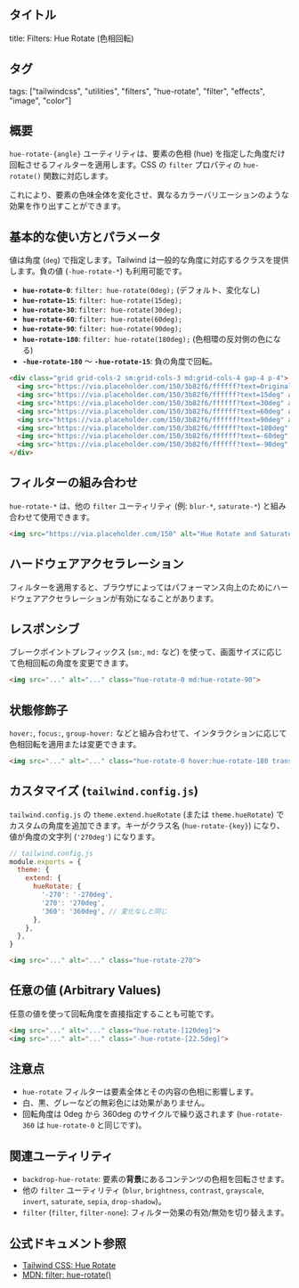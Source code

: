 ## タイトル
title: Filters: Hue Rotate (色相回転)

## タグ
tags: ["tailwindcss", "utilities", "filters", "hue-rotate", "filter", "effects", "image", "color"]

## 概要
`hue-rotate-{angle}` ユーティリティは、要素の色相 (hue) を指定した角度だけ回転させるフィルターを適用します。CSS の `filter` プロパティの `hue-rotate()` 関数に対応します。

これにより、要素の色味全体を変化させ、異なるカラーバリエーションのような効果を作り出すことができます。

## 基本的な使い方とパラメータ

値は角度 (`deg`) で指定します。Tailwind は一般的な角度に対応するクラスを提供します。負の値 (`-hue-rotate-*`) も利用可能です。

*   **`hue-rotate-0`**: `filter: hue-rotate(0deg);` (デフォルト、変化なし)
*   **`hue-rotate-15`**: `filter: hue-rotate(15deg);`
*   **`hue-rotate-30`**: `filter: hue-rotate(30deg);`
*   **`hue-rotate-60`**: `filter: hue-rotate(60deg);`
*   **`hue-rotate-90`**: `filter: hue-rotate(90deg);`
*   **`hue-rotate-180`**: `filter: hue-rotate(180deg);` (色相環の反対側の色になる)
*   **`-hue-rotate-180`** ～ **`-hue-rotate-15`**: 負の角度で回転。

```html
<div class="grid grid-cols-2 sm:grid-cols-3 md:grid-cols-4 gap-4 p-4">
  <img src="https://via.placeholder.com/150/3b82f6/ffffff?text=Original" alt="Original" class="hue-rotate-0 rounded-lg">
  <img src="https://via.placeholder.com/150/3b82f6/ffffff?text=15deg" alt="Hue Rotate 15" class="hue-rotate-15 rounded-lg">
  <img src="https://via.placeholder.com/150/3b82f6/ffffff?text=30deg" alt="Hue Rotate 30" class="hue-rotate-30 rounded-lg">
  <img src="https://via.placeholder.com/150/3b82f6/ffffff?text=60deg" alt="Hue Rotate 60" class="hue-rotate-60 rounded-lg">
  <img src="https://via.placeholder.com/150/3b82f6/ffffff?text=90deg" alt="Hue Rotate 90" class="hue-rotate-90 rounded-lg">
  <img src="https://via.placeholder.com/150/3b82f6/ffffff?text=180deg" alt="Hue Rotate 180" class="hue-rotate-180 rounded-lg">
  <img src="https://via.placeholder.com/150/3b82f6/ffffff?text=-60deg" alt="Hue Rotate -60" class="-hue-rotate-60 rounded-lg">
  <img src="https://via.placeholder.com/150/3b82f6/ffffff?text=-90deg" alt="Hue Rotate -90" class="-hue-rotate-90 rounded-lg">
</div>
```

## フィルターの組み合わせ

`hue-rotate-*` は、他の `filter` ユーティリティ (例: `blur-*`, `saturate-*`) と組み合わせて使用できます。

```html
<img src="https://via.placeholder.com/150" alt="Hue Rotate and Saturate" class="hue-rotate-90 saturate-150 rounded-lg">
```

## ハードウェアアクセラレーション

フィルターを適用すると、ブラウザによってはパフォーマンス向上のためにハードウェアアクセラレーションが有効になることがあります。

## レスポンシブ

ブレークポイントプレフィックス (`sm:`, `md:` など) を使って、画面サイズに応じて色相回転の角度を変更できます。

```html
<img src="..." alt="..." class="hue-rotate-0 md:hue-rotate-90">
```

## 状態修飾子

`hover:`, `focus:`, `group-hover:` などと組み合わせて、インタラクションに応じて色相回転を適用または変更できます。

```html
<img src="..." alt="..." class="hue-rotate-0 hover:hue-rotate-180 transition duration-500">
```

## カスタマイズ (`tailwind.config.js`)

`tailwind.config.js` の `theme.extend.hueRotate` (または `theme.hueRotate`) でカスタムの角度を追加できます。キーがクラス名 (`hue-rotate-{key}`) になり、値が角度の文字列 (`'270deg'`) になります。

```javascript
// tailwind.config.js
module.exports = {
  theme: {
    extend: {
      hueRotate: {
        '-270': '-270deg',
        '270': '270deg',
        '360': '360deg', // 変化なしと同じ
      },
    },
  },
}
```

```html
<img src="..." alt="..." class="hue-rotate-270">
```

## 任意の値 (Arbitrary Values)

任意の値を使って回転角度を直接指定することも可能です。

```html
<img src="..." alt="..." class="hue-rotate-[120deg]">
<img src="..." alt="..." class="-hue-rotate-[22.5deg]">
```

## 注意点

*   `hue-rotate` フィルターは要素全体とその内容の色相に影響します。
*   白、黒、グレーなどの無彩色には効果がありません。
*   回転角度は 0deg から 360deg のサイクルで繰り返されます (`hue-rotate-360` は `hue-rotate-0` と同じです)。

## 関連ユーティリティ

*   `backdrop-hue-rotate`: 要素の**背景**にあるコンテンツの色相を回転させます。
*   他の `filter` ユーティリティ (`blur`, `brightness`, `contrast`, `grayscale`, `invert`, `saturate`, `sepia`, `drop-shadow`)。
*   `filter` (`filter`, `filter-none`): フィルター効果の有効/無効を切り替えます。

## 公式ドキュメント参照
*   [Tailwind CSS: Hue Rotate](https://tailwindcss.com/docs/hue-rotate)
*   [MDN: filter: hue-rotate()](https://developer.mozilla.org/en-US/docs/Web/CSS/filter-function/hue-rotate)